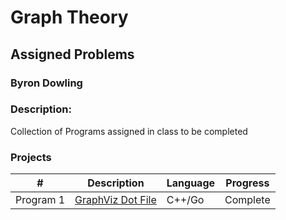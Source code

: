 # Graph Theory
## Assigned Problems
### Byron Dowling
### Description:
Collection of Programs assigned in class to be completed

### Projects

|       #        | Description                | Language | Progress    |
| :------------: | -------------------------- | -------- | ----------- |
| Program 1 | [GraphViz Dot File](https://github.com/Byron-Dowling/5323-Graph-Theory/tree/main/Assignments/Program%201)                 |    C++/Go     |  Complete   |

